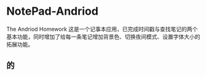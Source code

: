 # NotePad-Andriod
The Andriod Homework
这是一个记事本应用，已完成时间戳与查找笔记的两个基本功能，同时增加了给每一条笔记增加背景色、切换夜间模式、设置字体大小的拓展功能。
## 的
